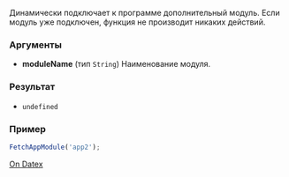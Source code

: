 Динамически подключает к программе дополнительный модуль. Если модуль уже подключен, функция не производит никаких действий.

### Аргументы
- **moduleName** (тип `String`) Наименование модуля.

### Результат
- `undefined`

### Пример
```js
FetchAppModule('app2');
```

[On Datex](http://docs.datex.ru/article.htm?id=5620276905286592639)